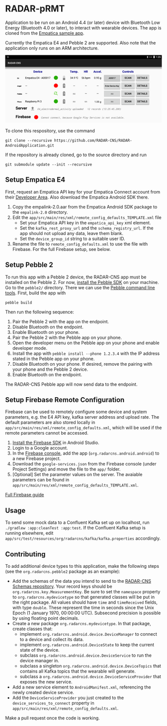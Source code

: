 # RADAR-pRMT

Application to be run on an Android 4.4 (or later) device with Bluetooth Low Energy (Bluetooth 4.0 or later), to interact with wearable devices. The app is cloned from the [Empatica sample app][2].

Currently the Empatica E4 and Pebble 2 are supported. Also note that the application only runs on an ARM architecture.

![Screenshot](/man/screen20161215_edited.png?raw=True "Screenshot 2016-12-15")

To clone this respository, use the command

```shell
git clone --recursive https://github.com/RADAR-CNS/RADAR-AndroidApplication.git
```

If the repository is already cloned, go to the source directory and run

```shell
git submodule update --init --recursive
```

## Setup Empatica E4

First, request an Empatica API key for your Empatica Connect account from their [Developer Area][1]. Also download the Empatica Android SDK there.

1. Copy the empalink-2.0.aar from the Empatica Android SDK package to the `empalink-2.0` directory.
2. Edit the `app/src/main/res/xml/remote_config_defaults_TEMPLATE.xml` file
	- Set your Empatica API key in the `empatica_api_key` xml element.
 	- Set the `kafka_rest_proxy_url` and the `schema_registry_url`. If the app should not upload any data, leave them blank.
	- Set the `device_group_id` string to a suitable user ID.
3. Rename the file to `remote_config_defaults.xml` to use the file with Firebase. For the full Firebase setup, see below.

[1]: https://www.empatica.com/connect/developer.php
[2]: https://github.com/empatica/empalink-sample-project-android

## Setup Pebble 2

To run this app with a Pebble 2 device, the RADAR-CNS app must be installed on the Pebble 2. For now, [install the Pebble SDK](https://developer.pebble.com/sdk/install/) on your machine. Go to the `pebble2/` directory. There we can use the [Pebble command line tools](https://developer.pebble.com/guides/tools-and-resources/pebble-tool/). First, build the app with
```shell
pebble build
```
Then run the following sequence:

1. Pair the Pebble 2 with the app on the endpoint.
2. Disable Bluetooth on the endpoint.
3. Enable Bluetooth on your phone.
4. Pair the Pebble 2 with the Pebble app on your phone.
5. Open the developer menu on the Pebble app on your phone and enable developer mode.
6. Install the app with `pebble install --phone 1.2.3.4` with the IP address stated in the Pebble app on your phone.
7. Disable Bluetooth on your phone. If desired, remove the pairing with your phone and the Pebble 2 device.
8. Enable Bluetooth on the endpoint.

The RADAR-CNS Pebble app will now send data to the endpoint.

## Setup Firebase Remote Configuration
Firebase can be used to remotely configure some device and system parameters, e.g. the E4 API key, kafka server address and upload rate. The default parameters are also stored locally in `app/src/main/res/xml/remote_config_defaults.xml`, which will be used if the remote parameters cannot be accessed.

1. [Install the Firebase SDK](https://firebase.google.com/docs/android/setup) in Android Studio.
2. Login to a Google account.
3. In the [Firebase console](https://console.firebase.google.com/), add the app (`org.radarcns.android.android`) to a new Firebase project.
4. Download the `google-services.json` from the Firebase console (under Project Settings) and move the file to the `app/` folder. 
5. [Optional] Set the parameter values on the server. The avaiable parameters can be found in `app/src/main/res/xml/remote_config_defaults_TEMPLATE.xml`.

[Full Firebase guide](https://firebase.google.com/docs/remote-config/use-config-android)

## Usage

To send some mock data to a Confluent Kafka set up on localhost, run `./gradlew :app:cleanTest :app:test`. If the Confluent Kafka setup is running elsewhere, edit `app/src/test/resources/org/radarcns/kafka/kafka.properties` accordingly.

## Contributing

To add additional device types to this application, make the following steps (see the `org.radarcns.pebble2` package as an example):

- Add the schemas of the data you intend to send to the [RADAR-CNS Schemas repository](https://github.com/RADAR-CNS/RADAR-Schemas). Your record keys should be `org.radarcns.key.MeasurementKey`. Be sure to set the `namespace` property to `org.radarcns.mydevicetype` so that generated classes will be put in the right package. All values should have `time` and `timeReceived` fields, with type `double`. These represent the time in seconds since the Unix Epoch (1 January 1970, 00:00:00 UTC). Subsecond precision is possible by using floating point decimals.
- Create a new package `org.radarcns.mydevicetype`. In that package, create classes that:
  - implement `org.radarcns.android.device.DeviceManager` to connect to a device and collect its data.
  - implement `org.radarcns.android.DeviceState` to keep the current state of the device.
  - subclass `org.radarcns.android.device.DeviceService` to run the device manager in.
  - subclass a singleton `org.radarcns.android.device.DeviceTopics` that contains all Kafka topics that the wearable will generate.
  - subclass a `org.radarcns.android.device.DeviceServiceProvider` that exposes the new service.
- Add a new service element to `AndroidManifest.xml`, referencing the newly created device service.
- Add the `DeviceServiceProvider` you just created to the `device_services_to_connect` property in `app/src/main/res/xml/remote_config_defaults.xml`.

Make a pull request once the code is working.
